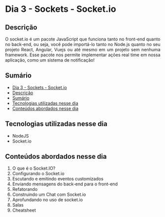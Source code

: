 # Dia 3 - Sockets - Socket.io


## Descrição
<p align="justify">
O socket.io é um pacote JavaScript que funciona tanto no front-end quanto no back-end, ou seja, você pode importá-lo tanto no Node.js quanto no seu projeto React, Angular, Vuejs ou até mesmo em um projeto sem nenhuma framework. Esse pacote nos permite implementar ações real time em nossa aplicação, como um sistema de notificação!
</p>

## Sumário
- [Dia 3 - Sockets - Socket.io](#dia-2---sockets---socket.io)
- [Descrição](#descrição)
- [Sumário](#sumário)
- [Tecnologias utilizadas nesse dia](#tecnologias-utilizadas-nesse-dia)
- [Conteúdos abordados nesse dia](#conteúdos-abordados-nesse-dia)

## Tecnologias utilizadas nesse dia
- NodeJS
- Socket.io

## Conteúdos abordados nesse dia
1. O que é o Socket.IO?
2. Configurando o Socket.io
3. Escutando e emitindo eventos customizados
4. Enviando mensagens do back-end para o front-end
5. Refatorando
6. Construindo um Chat com Socket.io
7. Aprofundando no uso de socket.io
8. Salas
9. Cheatsheet
